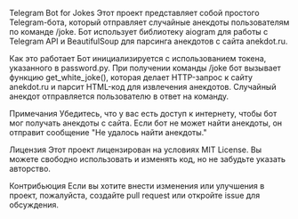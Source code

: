 Telegram Bot for Jokes
Этот проект представляет собой простого Telegram-бота, который отправляет случайные анекдоты пользователям по команде /joke. Бот использует библиотеку aiogram для работы с Telegram API и BeautifulSoup для парсинга анекдотов с сайта anekdot.ru.

Как это работает
Бот инициализируется с использованием токена, указанного в password.py.
При получении команды /joke бот вызывает функцию get_white_joke(), которая делает HTTP-запрос к сайту anekdot.ru и парсит HTML-код для извлечения анекдотов.
Случайный анекдот отправляется пользователю в ответ на команду.

Примечания
Убедитесь, что у вас есть доступ к интернету, чтобы бот мог получать анекдоты с сайта.
Если бот не может найти анекдоты, он отправит сообщение "Не удалось найти анекдоты."

Лицензия
Этот проект лицензирован на условиях MIT License. Вы можете свободно использовать и изменять код, но не забудьте указать авторство.

Контрибьюция
Если вы хотите внести изменения или улучшения в проект, пожалуйста, создайте pull request или откройте issue для обсуждения.
